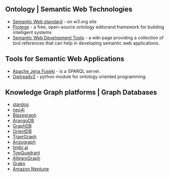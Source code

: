 ## Ontology | Semantic Web Technologies 
 * [Semantic Web standard](https://w3.org/standards/semanticweb) - on w3.org site
 * [Protege](https://protege.stanford.edu) - a free, open-source ontology editorand framework for building intelligent systems
 * [Semantic Web Development Tools](https://www.w3.org/2001/sw/wiki/Tools) - a wiki page providing a collection of tool references that can help in developing semantic web applications.

## Tools for Semantic Web Applications
 * [Apache Jena Fuseki](https://jena.apache.org/documentation/fuseki2/) - is a SPARQL server.
 * [Owlready2](https://pythonhosted.org/Owlready2/) - python module for ontology oriented programming.

## Knowledge Graph platforms | Graph Databases
 * [stardog](https://www.stardog.com/)
 * [neo4j](https://neo4j.com/)
 * [Blazegraph](https://blazegraph.com/)
 * [ArangoDB](https://www.arangodb.com/)
 * [GraphDB](http://graphdb.ontotext.com/)
 * [OrientDB](https://orientdb.com/)
 * [TigerGraph](https://www.tigergraph.com/)
 * [Anzograph](https://cambridgesemantics.com/anzograph)
 * [timbr.ai](https://timbr.ai)
 * [TopQuadrant](https://topquadrant.com)
 * [AllegroGraph](https://allegrograph.com)
 * [Grakn](https://grakn.ai)
 * [Amazon Neptune](https://aws.amazon.com/neptune)
